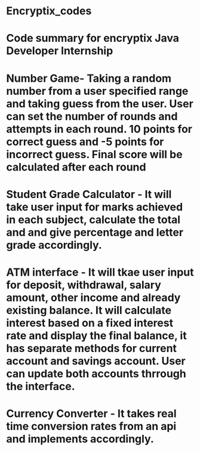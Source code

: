 # Encryptix_codes
# Code summary for encryptix Java Developer Internship
# Number Game- Taking a random number from a user specified range and taking guess from the user. User can set the number of rounds and attempts in each round. 10 points for correct guess and -5 points for incorrect guess. Final score will be calculated after each round

# Student Grade Calculator - It will take user input for marks achieved in each subject, calculate the total and and give percentage and letter grade accordingly.

# ATM interface - It will tkae user input for deposit, withdrawal, salary amount, other income and already existing balance. It will calculate interest based on a fixed interest rate and display the final balance, it has separate methods for current account and savings account. User can update both accounts thrrough the interface.

# Currency Converter - It takes real time conversion rates from an api and implements accordingly.
